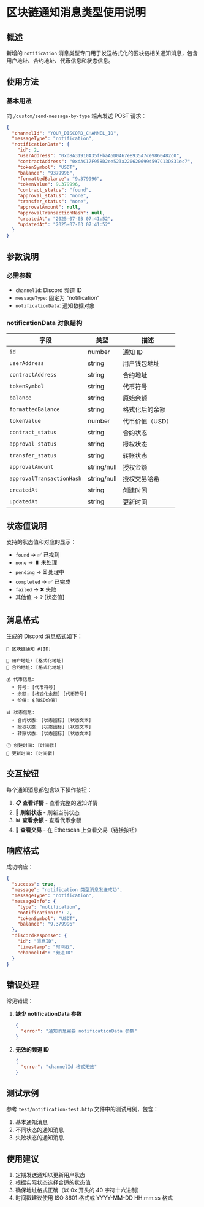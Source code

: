 # 区块链通知消息类型使用说明

## 概述

新增的 `notification` 消息类型专门用于发送格式化的区块链相关通知消息，包含用户地址、合约地址、代币信息和状态信息。

## 使用方法

### 基本用法

向 `/custom/send-message-by-type` 端点发送 POST 请求：

```json
{
  "channelId": "YOUR_DISCORD_CHANNEL_ID",
  "messageType": "notification",
  "notificationData": {
    "id": 2,
    "userAddress": "0xd8A31910A35fFbaA6D0467eB935A7ce9860482c0",
    "contractAddress": "0xdAC17F958D2ee523a2206206994597C13D831ec7",
    "tokenSymbol": "USDT",
    "balance": "9379996",
    "formattedBalance": "9.379996",
    "tokenValue": 9.379996,
    "contract_status": "found",
    "approval_status": "none",
    "transfer_status": "none",
    "approvalAmount": null,
    "approvalTransactionHash": null,
    "createdAt": "2025-07-03 07:41:52",
    "updatedAt": "2025-07-03 07:41:52"
  }
}
```

## 参数说明

### 必需参数

- `channelId`: Discord 频道 ID
- `messageType`: 固定为 "notification"
- `notificationData`: 通知数据对象

### notificationData 对象结构

| 字段 | 类型 | 描述 |
|------|------|------|
| `id` | number | 通知 ID |
| `userAddress` | string | 用户钱包地址 |
| `contractAddress` | string | 合约地址 |
| `tokenSymbol` | string | 代币符号 |
| `balance` | string | 原始余额 |
| `formattedBalance` | string | 格式化后的余额 |
| `tokenValue` | number | 代币价值（USD） |
| `contract_status` | string | 合约状态 |
| `approval_status` | string | 授权状态 |
| `transfer_status` | string | 转账状态 |
| `approvalAmount` | string/null | 授权金额 |
| `approvalTransactionHash` | string/null | 授权交易哈希 |
| `createdAt` | string | 创建时间 |
| `updatedAt` | string | 更新时间 |

## 状态值说明

支持的状态值和对应的显示：

- `found` → ✅ 已找到
- `none` → ⏸️ 未处理
- `pending` → ⏳ 处理中
- `completed` → ✅ 已完成
- `failed` → ❌ 失败
- 其他值 → ❓ [状态值]

## 消息格式

生成的 Discord 消息格式如下：

```
🔔 区块链通知 #[ID]

👤 用户地址: [格式化地址]
📄 合约地址: [格式化地址]

💰 代币信息:
  • 符号: [代币符号]
  • 余额: [格式化余额] [代币符号]
  • 价值: $[USD价值]

📊 状态信息:
  • 合约状态: [状态图标] [状态文本]
  • 授权状态: [状态图标] [状态文本]
  • 转账状态: [状态图标] [状态文本]

🕐 创建时间: [时间戳]
🔄 更新时间: [时间戳]
```

## 交互按钮

每个通知消息都包含以下操作按钮：

1. **📋 查看详情** - 查看完整的通知详情
2. **🔄 刷新状态** - 刷新当前状态
3. **📊 查看余额** - 查看代币余额
4. **🔗 查看交易** - 在 Etherscan 上查看交易（链接按钮）

## 响应格式

成功响应：

```json
{
  "success": true,
  "message": "notification 类型消息发送成功",
  "messageType": "notification",
  "messageInfo": {
    "type": "notification",
    "notificationId": 2,
    "tokenSymbol": "USDT",
    "balance": "9.379996"
  },
  "discordResponse": {
    "id": "消息ID",
    "timestamp": "时间戳",
    "channelId": "频道ID"
  }
}
```

## 错误处理

常见错误：

1. **缺少 notificationData 参数**
   ```json
   {
     "error": "通知消息需要 notificationData 参数"
   }
   ```

2. **无效的频道 ID**
   ```json
   {
     "error": "channelId 格式无效"
   }
   ```

## 测试示例

参考 `test/notification-test.http` 文件中的测试用例，包含：

1. 基本通知消息
2. 不同状态的通知消息
3. 失败状态的通知消息

## 使用建议

1. 定期发送通知以更新用户状态
2. 根据实际状态选择合适的状态值
3. 确保地址格式正确（以 0x 开头的 40 字符十六进制）
4. 时间戳建议使用 ISO 8601 格式或 YYYY-MM-DD HH:mm:ss 格式 